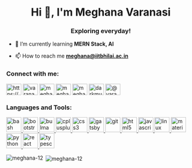 <h1 align="center">Hi 👋, I'm Meghana Varanasi</h1>
<h3 align="center">Exploring everyday!</h3>

<!-- <p align="left"> <img src="https://komarev.com/ghpvc/?username=meghana-12" alt="meghana-12" /> </p> -->

- 🌱 I’m currently learning **MERN Stack, AI**

- 📫 How to reach me **meghana@iitbhilai.ac.in**

<p align="left">
<h3 align="left">Connect with me:</h3>
<a href="https://linkedin.com/in/https://www.linkedin.com/in/varanasi-meghana-1671b1192/" target="blank"><img align="center" src="https://cdn.jsdelivr.net/npm/simple-icons@3.0.1/icons/linkedin.svg" alt="https://www.linkedin.com/in/varanasi-meghana-1671b1192/" height="30" width="40" /></a>
<a href="https://kaggle.com/varanasimeghana" target="blank"><img align="center" src="https://cdn.jsdelivr.net/npm/simple-icons@3.0.1/icons/kaggle.svg" alt="varanasimeghana" height="30" width="40" /></a>
<a href="https://www.codechef.com/users/meghanacc12" target="blank"><img align="center" src="https://cdn.jsdelivr.net/npm/simple-icons@3.1.0/icons/codechef.svg" alt="meghanacc12" height="30" width="40" /></a>
<a href="https://www.hackerrank.com/meghana_cosmos" target="blank"><img align="center" src="https://cdn.jsdelivr.net/npm/simple-icons@3.0.1/icons/hackerrank.svg" alt="meghana_cosmos" height="30" width="40" /></a>
<a href="https://codeforces.com/profile/meghana12" target="blank"><img align="center" src="https://cdn.jsdelivr.net/npm/simple-icons@3.0.1/icons/codeforces.svg" alt="meghana12" height="30" width="40" /></a>
<a href="https://www.leetcode.com/darkmu10t" target="blank"><img align="center" src="https://cdn.jsdelivr.net/npm/simple-icons@3.0.1/icons/leetcode.svg" alt="darkmu10t" height="30" width="40" /></a>
<a href="https://www.hackerearth.com/@varanasi21" target="blank"><img align="center" src="https://cdn.jsdelivr.net/npm/simple-icons@3.0.1/icons/hackerearth.svg" alt="@varanasi21" height="30" width="40" /></a>
</p>


<h3 align="left">Languages and Tools:</h3>
<p align="left"> <a href="https://www.gnu.org/software/bash/" target="_blank"> <img src="https://www.vectorlogo.zone/logos/gnu_bash/gnu_bash-icon.svg" alt="bash" width="40" height="40"/> </a> <a href="https://getbootstrap.com" target="_blank"> <img src="https://devicons.github.io/devicon/devicon.git/icons/bootstrap/bootstrap-plain.svg" alt="bootstrap" width="40" height="40"/> </a> <a href="https://bulma.io/" target="_blank"> <img src="https://raw.githubusercontent.com/gilbarbara/logos/804dc257b59e144eaca5bc6ffd16949752c6f789/logos/bulma.svg" alt="bulma" width="40" height="40"/> </a> <a href="https://www.w3schools.com/cpp/" target="_blank"> <img src="https://devicons.github.io/devicon/devicon.git/icons/cplusplus/cplusplus-original.svg" alt="cplusplus" width="40" height="40"/> </a> <a href="https://www.w3schools.com/css/" target="_blank"> <img src="https://devicons.github.io/devicon/devicon.git/icons/css3/css3-original-wordmark.svg" alt="css3" width="40" height="40"/> </a> <a href="https://www.gatsbyjs.com/" target="_blank"> <img src="https://www.vectorlogo.zone/logos/gatsbyjs/gatsbyjs-icon.svg" alt="gatsby" width="40" height="40"/> </a> <a href="https://git-scm.com/" target="_blank"> <img src="https://www.vectorlogo.zone/logos/git-scm/git-scm-icon.svg" alt="git" width="40" height="40"/> </a> <a href="https://www.w3.org/html/" target="_blank"> <img src="https://devicons.github.io/devicon/devicon.git/icons/html5/html5-original-wordmark.svg" alt="html5" width="40" height="40"/> </a> <a href="https://developer.mozilla.org/en-US/docs/Web/JavaScript" target="_blank"> <img src="https://devicons.github.io/devicon/devicon.git/icons/javascript/javascript-original.svg" alt="javascript" width="40" height="40"/> </a> <a href="https://www.linux.org/" target="_blank"> <img src="https://devicons.github.io/devicon/devicon.git/icons/linux/linux-original.svg" alt="linux" width="40" height="40"/> </a> <a href="https://materializecss.com/" target="_blank"> <img src="https://raw.githubusercontent.com/prplx/svg-logos/5585531d45d294869c4eaab4d7cf2e9c167710a9/svg/materialize.svg" alt="materialize" width="40" height="40"/> </a> <a href="https://www.python.org" target="_blank"> <img src="https://devicons.github.io/devicon/devicon.git/icons/python/python-original.svg" alt="python" width="40" height="40"/> </a> <a href="https://reactjs.org/" target="_blank"> <img src="https://devicons.github.io/devicon/devicon.git/icons/react/react-original-wordmark.svg" alt="react" width="40" height="40"/> </a> <a href="https://www.typescriptlang.org/" target="_blank"> <img src="https://devicons.github.io/devicon/devicon.git/icons/typescript/typescript-original.svg" alt="typescript" width="40" height="40"/> </a> </p>

<p><img align="left" src="https://github-readme-stats.vercel.app/api/top-langs/?username=meghana-12&layout=compact" alt="meghana-12" /></p> 

<p>&nbsp;<img align="center" src="https://github-readme-stats.vercel.app/api?username=meghana-12&show_icons=true" alt="meghana-12" /></p>
